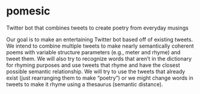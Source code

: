 pomesic
=======

Twitter bot that combines tweets to create poetry from everyday musings

Our goal is to make an entertaining Twitter bot based off of existing tweets. We intend to
combine multiple tweets to make nearly semantically coherent poems with variable structure
parameters (e.g., meter and rhyme) and tweet them. We will also try to recognize words that
aren’t in the dictionary for rhyming purposes and use tweets that rhyme and have the closest
possible semantic relationship. We will try to use the tweets that already exist (just rearranging
them to make “poetry”) or we might change words in tweets to make it rhyme using a thesaurus
(semantic distance).